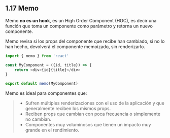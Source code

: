 ## 1.17 Memo

Memo **no es un hook**, es un High Order Component (HOC), es decir una función
que toma un componente como parámetro y retorna un nuevo componente.

Memo revisa si los props del componente que recibe han cambiado, si no lo han
hecho, devolverá el componente memoizado, sin renderizarlo.

``` javascript
import { memo } from 'react'

const MyComponent = ({id, title}) => {
    return <div>{id}{title}</div>
}

export default memo(MyComponent)
```

Memo es ideal para componentes que:

> -   Sufren múltiples renderizaciones con el uso de la aplicación y que
>     generalmente reciben los mismos props.
> -   Reciben props que cambian con poca frecuencia o simplemente no cambian.
> -   Componentes muy voluminosos que tienen un impacto muy grande en el
>     rendimiento.

